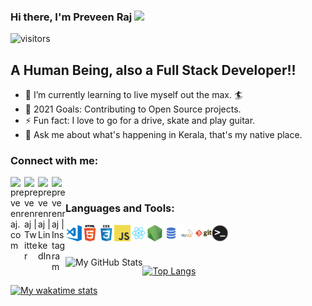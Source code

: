 ### Hi there, I'm Preveen Raj <img src="https://media.giphy.com/media/hvRJCLFzcasrR4ia7z/giphy.gif" width="20px">
![visitors](https://visitor-badge.glitch.me/badge?page_id=preveenraj.preveenraj)
## A Human Being, also a Full Stack Developer!!  

- 🌱 I’m currently learning to live myself out the max. 🏄
- 🥅 2021 Goals: Contributing to Open Source projects.
- ⚡ Fun fact: I love to go for a drive, skate and play guitar.
- 💬 Ask me about what's happening in Kerala, that's my native place.

### Connect with me:

[<img align="left" alt="preveenraj.com" width="22px" src="https://img.icons8.com/cotton/2x/domain.png" />][website]
[<img align="left" alt="preveenraj | Twitter" width="22px" src="https://img.icons8.com/fluent/2x/twitter.png" />][twitter]
[<img align="left" alt="preveenraj | LinkedIn" width="22px" src="https://img.icons8.com/color/2x/linkedin.png" />][linkedin]
[<img align="left" alt="preveenraj | Instagram" width="22px" src="https://img.icons8.com/fluent/2x/instagram-new.png" />][instagram]

<br />

### Languages and Tools:

<img align="left" alt="Visual Studio Code" width="26px" src="https://raw.githubusercontent.com/github/explore/80688e429a7d4ef2fca1e82350fe8e3517d3494d/topics/visual-studio-code/visual-studio-code.png" />
<img align="left" alt="HTML5" width="26px" src="https://raw.githubusercontent.com/github/explore/80688e429a7d4ef2fca1e82350fe8e3517d3494d/topics/html/html.png" />
<img align="left" alt="CSS3" width="26px" src="https://raw.githubusercontent.com/github/explore/80688e429a7d4ef2fca1e82350fe8e3517d3494d/topics/css/css.png" />

<img align="left" alt="JavaScript" width="26px" src="https://raw.githubusercontent.com/github/explore/80688e429a7d4ef2fca1e82350fe8e3517d3494d/topics/javascript/javascript.png" />
<img align="left" alt="React" width="26px" src="https://raw.githubusercontent.com/github/explore/80688e429a7d4ef2fca1e82350fe8e3517d3494d/topics/react/react.png" />
<!-- <img align="left" alt="Gatsby" width="26px" src="https://raw.githubusercontent.com/github/explore/e94815998e4e0713912fed477a1f346ec04c3da2/topics/gatsby/gatsby.png" /> -->
<!-- <img align="left" alt="GraphQL" width="26px" src="https://raw.githubusercontent.com/github/explore/80688e429a7d4ef2fca1e82350fe8e3517d3494d/topics/graphql/graphql.png" /> -->
<img align="left" alt="Node.js" width="26px" src="https://raw.githubusercontent.com/github/explore/80688e429a7d4ef2fca1e82350fe8e3517d3494d/topics/nodejs/nodejs.png" />
<!-- <img align="left" alt="Deno" width="26px" src="https://raw.githubusercontent.com/github/explore/361e2821e2dea67711cde99c9c40ed357061cf27/topics/deno/deno.png" /> -->
<img align="left" alt="SQL" width="26px" src="https://raw.githubusercontent.com/github/explore/80688e429a7d4ef2fca1e82350fe8e3517d3494d/topics/sql/sql.png" />
<img align="left" alt="MySQL" width="26px" src="https://raw.githubusercontent.com/github/explore/80688e429a7d4ef2fca1e82350fe8e3517d3494d/topics/mysql/mysql.png" />
<img align="left" alt="Git" width="26px" src="https://raw.githubusercontent.com/github/explore/80688e429a7d4ef2fca1e82350fe8e3517d3494d/topics/git/git.png" />
<!-- <img align="left" alt="GitHub" width="26px" src="https://raw.githubusercontent.com/github/explore/78df643247d429f6cc873026c0622819ad797942/topics/github/github.png" /> -->
<img align="left" alt="Terminal" width="26px" src="https://raw.githubusercontent.com/github/explore/80688e429a7d4ef2fca1e82350fe8e3517d3494d/topics/terminal/terminal.png" />

<br />
<br />
<br />
<!-- <details> -->
  <!-- <summary>:zap: GitHub Stats</summary> -->
  <img align="left" alt="My GitHub Stats" src="https://github-readme-stats.codestackr.vercel.app/api?username=preveenraj&show_icons=true&bg_color=00000000&hide_border=true&count_private=true&text_color=3498db" />
<!-- </details> -->

[![Top Langs](https://github-readme-stats.preveenraj.vercel.app/api/top-langs/?username=preveenraj&langs_count=10&layout=compact&hide_border=true&bg_color=00000000&text_color=3498db)](https://github.com/anuraghazra/github-readme-stats)

[![My wakatime stats](https://github-readme-stats.preveenraj.vercel.app/api/wakatime?username=preveenraj&hide_border=true&bg_color=00000000&text_color=3498db)](https://github.com/anuraghazra/github-readme-stats)

[website]: https://preveenraj.com
[twitter]: https://twitter.com/preveen_raj
[instagram]: https://instagram.com/preveen.raj
[linkedin]: https://linkedin.com/in/preveenraj
